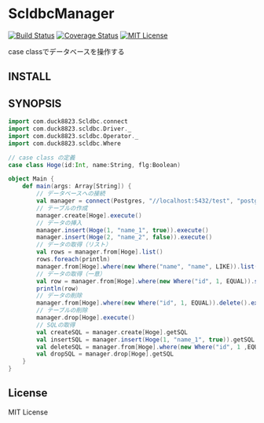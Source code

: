 # ScldbcManager
[![Build Status](https://travis-ci.org/duck8823/scldbc-manager.svg?branch=master)](https://travis-ci.org/duck8823/scldbc-manager)
[![Coverage Status](http://coveralls.io/repos/github/duck8823/scldbc-manager/badge.svg?branch=master)](https://coveralls.io/github/duck8823/scldbc-manager?branch=master)
[![MIT License](http://img.shields.io/badge/license-MIT-blue.svg?style=flat)](LICENSE)  

case classでデータベースを操作する

## INSTALL

## SYNOPSIS
```scala
import com.duck8823.Scldbc.connect
import com.duck8823.scldbc.Driver._
import com.duck8823.scldbc.Operator._
import com.duck8823.scldbc.Where

// case class の定義
case class Hoge(id:Int, name:String, flg:Boolean)

object Main {
	def main(args: Array[String]) {
		// データベースへの接続
		val manager = connect(Postgres, "//localhost:5432/test", "postgres", "")
		// テーブルの作成
		manager.create[Hoge].execute()
		// データの挿入
		manager.insert(Hoge(1, "name_1", true)).execute()
		manager.insert(Hoge(2, "name_2", false)).execute()
		// データの取得（リスト）
		val rows = manager.from[Hoge].list()
		rows.foreach(println)
		manager.from[Hoge].where(new Where("name", "name", LIKE)).list()
		// データの取得（一意）
		val row = manager.from[Hoge].where(new Where("id", 1, EQUAL)).singleResult()
		println(row)
		// データの削除
		manager.from[Hoge].where(new Where("id", 1, EQUAL)).delete().execute()
		// テーブルの削除
		manager.drop[Hoge].execute()
		// SQLの取得
		val createSQL = manager.create[Hoge].getSQL
		val insertSQL = manager.insert(Hoge(1, "name_1", true)).getSQL
		val deleteSQL = manager.from[Hoge].where(new Where("id", 1 ,EQUAL)).delete().getSQL
		val dropSQL = manager.drop[Hoge].getSQL
	}
}
```

## License
MIT License